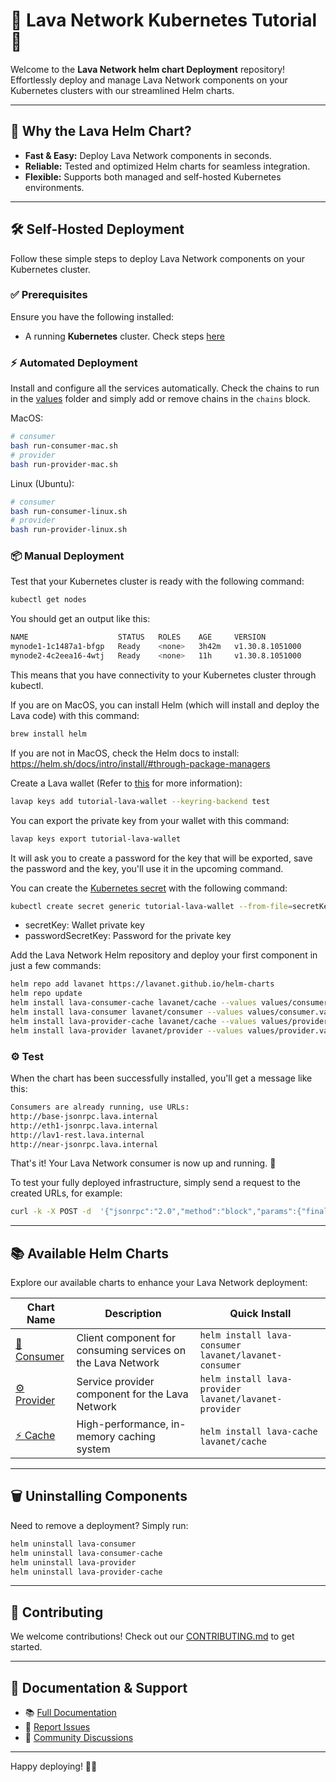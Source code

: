 # 🚀 Lava Network Kubernetes Tutorial 🚀

Welcome to the **Lava Network helm chart Deployment** repository! Effortlessly deploy and manage Lava Network components on your Kubernetes clusters with our streamlined Helm charts.

---

## 🌟 Why the Lava Helm Chart?

- **Fast & Easy:** Deploy Lava Network components in seconds.
- **Reliable:** Tested and optimized Helm charts for seamless integration.
- **Flexible:** Supports both managed and self-hosted Kubernetes environments.

---

## 🛠️ Self-Hosted Deployment

Follow these simple steps to deploy Lava Network components on your Kubernetes cluster.

### ✅ Prerequisites

Ensure you have the following installed:

- A running **Kubernetes** cluster. Check steps [here](https://github.com/lavanet/helm-charts/blob/main/tutorial/How-to-run-Kubernetes.md)

### ⚡️ Automated Deployment

Install and configure all the services automatically. Check the chains to run in the [values](https://github.com/lavanet/helm-charts/tree/main/tutorial/values) folder and simply add or remove chains in the `chains` block.

MacOS:

```bash
# consumer
bash run-consumer-mac.sh
# provider
bash run-provider-mac.sh
```

Linux (Ubuntu):

```bash
# consumer
bash run-consumer-linux.sh
# provider
bash run-provider-linux.sh
```

### 📦 Manual Deployment

Test that your Kubernetes cluster is ready with the following command:

```bash
kubectl get nodes
```

You should get an output like this:

```bash
NAME                    STATUS   ROLES    AGE     VERSION
mynode1-1c1487a1-bfgp   Ready    <none>   3h42m   v1.30.8.1051000
mynode2-4c2eea16-4wtj   Ready    <none>   11h     v1.30.8.1051000
```

This means that you have connectivity to your Kubernetes cluster through kubectl.

If you are on MacOS, you can install Helm (which will install and deploy the Lava code) with this command:

```bash
brew install helm
```

If you are not in MacOS, check the Helm docs to install: https://helm.sh/docs/intro/install/#through-package-managers

Create a Lava wallet (Refer to [this](https://docs.lavanet.xyz/wallet/#cli) for more information):

```bash
lavap keys add tutorial-lava-wallet --keyring-backend test
```

You can export the private key from your wallet with this command:
```bash
lavap keys export tutorial-lava-wallet
```

It will ask you to create a password for the key that will be exported, save the password and the key, you'll use it in the upcoming command.

You can create the [Kubernetes secret](https://kubernetes.io/docs/concepts/configuration/secret/) with the following command:

```bash
kubectl create secret generic tutorial-lava-wallet --from-file=secretKey=/home/user/private.key --from-literal=passwordSecretKey="superstrong"
```
- secretKey: Wallet private key
- passwordSecretKey: Password for the private key

Add the Lava Network Helm repository and deploy your first component in just a few commands:

```bash
helm repo add lavanet https://lavanet.github.io/helm-charts
helm repo update
helm install lava-consumer-cache lavanet/cache --values values/consumer-cache.values.yml
helm install lava-consumer lavanet/consumer --values values/consumer.values.yml
helm install lava-provider-cache lavanet/cache --values values/provider-cache.values.yml
helm install lava-provider lavanet/provider --values values/provider.values.yml
```

### ⚙️ Test

When the chart has been successfully installed, you'll get a message like this:

```bash
Consumers are already running, use URLs:
http://base-jsonrpc.lava.internal
http://eth1-jsonrpc.lava.internal
http://lav1-rest.lava.internal
http://near-jsonrpc.lava.internal
```


That's it! Your Lava Network consumer is now up and running. 🎉

To test your fully deployed infrastructure, simply send a request to the created URLs, for example:

```bash
curl -k -X POST -d  '{"jsonrpc":"2.0","method":"block","params":{"finality":"final"},"id":1}' https://near-jsonrpc.lava.internal
```

---

## 📚 Available Helm Charts

Explore our available charts to enhance your Lava Network deployment:

| Chart Name | Description | Quick Install |
|------------|-------------|---------------|
| [🚀 Consumer](../charts/consumer/) | Client component for consuming services on the Lava Network | `helm install lava-consumer lavanet/lavanet-consumer` |
| [⚙️ Provider](../charts/provider/) | Service provider component for the Lava Network | `helm install lava-provider lavanet/lavanet-provider` |
| [⚡ Cache](../charts/cache/) | High-performance, in-memory caching system | `helm install lava-cache lavanet/cache` |

---

## 🗑️ Uninstalling Components

Need to remove a deployment? Simply run:

```bash
helm uninstall lava-consumer
helm uninstall lava-consumer-cache
helm uninstall lava-provider
helm uninstall lava-provider-cache
```

---

## 🤝 Contributing

We welcome contributions! Check out our [CONTRIBUTING.md](../CONTRIBUTING.md) to get started.

---

## 📖 Documentation & Support

- 📚 [Full Documentation](../docs/)
- 🐞 [Report Issues](https://github.com/lavanet/helm-charts/issues)
- 💬 [Community Discussions](https://github.com/lavanet/helm-charts/discussions)

---

Happy deploying! 🚀✨

